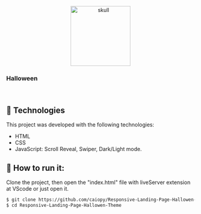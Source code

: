 

<p align="center" display="flex" flex-direction="column">
  <img alt="skull" src="assets/img/logo.svg" width="160px">
  <h3> Halloween</h3>
</p>



<br>

## 🧪 Technologies

This project was developed with the following technologies:

- HTML
- CSS
- JavaScript: Scroll Reveal, Swiper, Dark/Light mode.

## 🚀 How to run it:

Clone the project, then open  the "index.html" file with liveServer extension at VScode or just open it.

```bash
$ git clone https://github.com/caiopy/Responsive-Landing-Page-Hallowen-Theme
$ cd Responsive-Landing-Page-Hallowen-Theme
```


